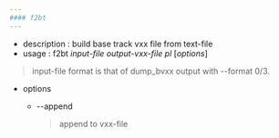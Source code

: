 ```yaml
---
#### f2bt
---
```


+ description : build base track vxx file from text-file  
+ usage : f2bt *input-file* *output-vxx-file* *pl* [*options*]
> input-file format is that of dump_bvxx output with --format 0/3.  

+ options
  - --append

    > append to vxx-file  

